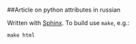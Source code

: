 ##Article on python attributes in russian

Written with [Sphinx](http://sphinx.pocoo.org/). To build use `make`, e.g.:

    make html
